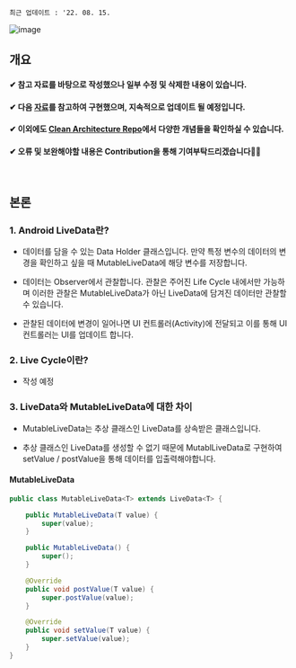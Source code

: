 `최근 업데이트 : '22. 08. 15.`

![image](https://user-images.githubusercontent.com/86638578/183851710-91769369-8591-4ce4-b6d8-f057530005aa.png)
## 개요
#### ✔ 참고 자료를 바탕으로 작성했으나 일부 수정 및 삭제한 내용이 있습니다.
#### ✔ 다음 [자료](https://todaycode.tistory.com/49)를 참고하여 구현했으며, 지속적으로 업데이트 될 예정입니다.
#### ✔ 이외에도 [Clean Architecture Repo](https://github.com/woongcheol/Android-Clean-Architecture)에서 다양한 개념들을 확인하실 수 있습니다.  
#### ✔ 오류 및 보완해야할 내용은 Contribution을 통해 기여부탁드리겠습니다🙇‍♂️

</br>

## 본론  
### 1. Android LiveData란?

- 데이터를 담을 수 있는 Data Holder 클래스입니다. 만약 특정 변수의 데이터의 변경을 확인하고 싶을 때 MutableLiveData에 해당 변수를 저장합니다.

- 데이터는 Observer에서 관찰합니다. 관찰은 주어진 Life Cycle 내에서만 가능하며 이러한 관찰은 MutableLiveData가 아닌 LiveData에 담겨진 데이터만 관찰할 수 있습니다.

- 관찰된 데이터에 변경이 일어나면 UI 컨트롤러(Activity)에 전달되고 이를 통해 UI 컨트롤러는 UI를 업데이트 합니다.

### 2. Live Cycle이란?
- 작성 예정

### 3. LiveData와 MutableLiveData에 대한 차이
- MutableLiveData는 추상 클래스인 LiveData를 상속받은 클래스입니다.

- 추상 클래스인 LiveData를 생성할 수 없기 때문에 MutablLiveData로 구현하여 setValue / postValue을 통해 데이터를 입출력해야합니다.

#### MutableLiveData
```java
public class MutableLiveData<T> extends LiveData<T> {

    public MutableLiveData(T value) {
        super(value);
    }

    public MutableLiveData() {
        super();
    }

    @Override
    public void postValue(T value) {
        super.postValue(value);
    }

    @Override
    public void setValue(T value) {
        super.setValue(value);
    }
}
```
